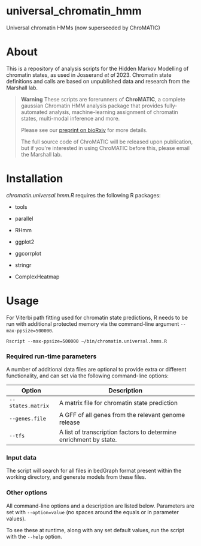 # universal_chromatin_hmm

Universal chromatin HMMs (now superseeded by ChroMATIC)

# About

This is a repository of analysis scripts for the Hidden Markov Modelling of chromatin states, as used in Josserand *et al* 2023.  Chromatin state definitions and calls are based on unpublished data and research from the Marshall lab.

> **Warning** These scripts are forerunners of **ChroMATIC**, a complete gaussian Chromatin HMM analysis package that provides fully-automated analysis, machine-learning assignment of chromatin states, multi-modal inference and more.
>
> Please see our [preprint on bioRxiv](https://www.biorxiv.org/content/10.1101/2022.10.30.514435v1.abstract) for more details.
>
> The full source code of ChroMATIC will be released upon publication, but if you're interested in using ChroMATIC before this, please email the Marshall lab.

# Installation

*chromatin.universal.hmm.R* requires the following R packages:

-   tools

-   parallel

-   RHmm

-   ggplot2

-   ggcorrplot

-   stringr

-   ComplexHeatmap

# Usage

For Viterbi path fitting used for chromatin state predictions, R needs to be run with additional protected memory via the command-line argument `--max-ppsize=500000`.

```         
Rscript --max-ppsize=500000 ~/bin/chromatin.universal.hmms.R
```

### Required run-time parameters

A number of additional data files are optional to provide extra or different functionality, and can set via the following command-line options:

| Option            | Description                                                       |
|----------------|--------------------------------------------------------|
| `--states.matrix` | A matrix file for chromatin state prediction                      |
| `--genes.file`    | A GFF of all genes from the relevant genome release               |
| `--tfs`           | A list of transcription factors to determine enrichment by state. |

### Input data

The script will search for all files in bedGraph format present within the working directory, and generate models from these files.

### Other options

All command-line options and a description are listed below. Parameters are set with `--option=value` (no spaces around the equals or in parameter values).

To see these at runtime, along with any set default values, run the script with the `--help` option.
